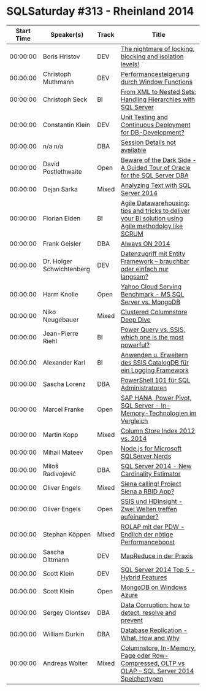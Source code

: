 # SQLSaturday #313 - Rheinland 2014
Start Time|Speaker(s)|Track|Title
---|---|---|---
00:00:00|Boris Hristov|DEV|[The nightmare of locking, blocking and isolation levels!](10954.md)
00:00:00|Christoph Muthmann|DEV|[Performancesteigerung durch Window Functions](11148.md)
00:00:00|Christoph Seck|BI|[From XML to Nested Sets: Handling Hierarchies with SQL Server](11683.md)
00:00:00|Constantin Klein|DEV|[Unit Testing and Continuous Deployment for DB-Development?](11805.md)
00:00:00|n/a n/a|DBA|[Session Details not available](12090.md)
00:00:00|David Postlethwaite|Open|[Beware of the Dark Side - A Guided Tour of Oracle for the SQL Server DBA](12463.md)
00:00:00|Dejan Sarka|Mixed |[Analyzing Text with SQL Server 2014](13563.md)
00:00:00|Florian Eiden|BI|[Agile Datawarehousing: tips and tricks to deliver your BI solution using Agile methodolgy like SCRUM](14290.md)
00:00:00|Frank Geisler|DBA|[Always ON 2014](14325.md)
00:00:00|Dr. Holger Schwichtenberg|DEV|[Datenzugriff mit Entity Framework – brauchbar oder einfach nur langsam?](14920.md)
00:00:00|Harm Knolle|Open|[Yahoo Cloud Serving Benchmark - MS SQL Server vs. MongoDB](14941.md)
00:00:00|Niko Neugebauer|Mixed |[Clustered Columnstore Deep Dive](15424.md)
00:00:00|Jean-Pierre Riehl|BI|[Power Query vs. SSIS, which one is the most powerful?](16260.md)
00:00:00|Alexander Karl|BI|[Anwenden u. Erweitern des SSIS CatalogDB für ein Logging Framework](17948.md)
00:00:00|Sascha Lorenz|DBA|[PowerShell 101 für SQL Administratoren](19228.md)
00:00:00|Marcel Franke|Open|[SAP HANA, Power Pivot, SQL Server - In-Memory-Technologien im Vergleich](19437.md)
00:00:00|Martin Kopp|Mixed |[Column Store Index 2012 vs. 2014](19739.md)
00:00:00|Mihail Mateev|Open|[Node.js for Microsoft SQLServer Nerds](20346.md)
00:00:00|Miloš Radivojević|DBA|[SQL Server 2014 - New Cardinality Estimator](20752.md)
00:00:00|Oliver Engels|Mixed |[Siena calling! Project Siena a RBID App?](21554.md)
00:00:00|Oliver Engels|Open|[SSIS und HDInsight - Zwei Welten treffen aufeinander?](21555.md)
00:00:00|Stephan Köppen|Mixed |[ROLAP mit der PDW - Endlich der nötige Performanceboost](23790.md)
00:00:00|Sascha Dittmann|DEV|[MapReduce in der Praxis](23986.md)
00:00:00|Scott Klein|DEV|[SQL Server 2014 Top 5 - Hybrid Features](24182.md)
00:00:00|Scott Klein|Open|[MongoDB on Windows Azure](24200.md)
00:00:00|Sergey Olontsev|DBA|[Data Corruption: how to detect, resolve and prevent](24368.md)
00:00:00|William Durkin|DBA|[Database Replication - What, How and Why](28210.md)
00:00:00|Andreas Wolter|Mixed |[Columnstore, In-Memory, Page oder Row-Compressed, OLTP vs OLAP – SQL Server 2014 Speichertypen](8820.md)
